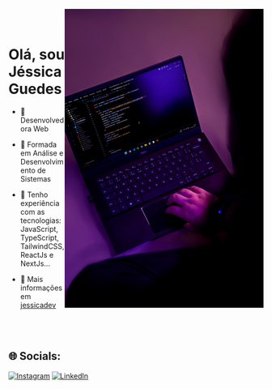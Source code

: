 <a href="https://jessicadev.vercel.app/" target="_blank"><img align="right" height="590em" src="IMG_0702-Editar.jpg"/></a>
<br><br>
<h1>Olá, sou Jéssica Guedes</h1>

- 🔭 Desenvolvedora Web

- 📌 Formada em Análise e Desenvolvimento de Sistemas

- 💜 Tenho experiência com as tecnologias: JavaScript, TypeScript, TailwindCSS, ReactJs e NextJs...

- 💫 Mais informações em [jessicadev](https://jessicadev.vercel.app/)
<br><br><br><br>

## 🌐 Socials:
[![Instagram](https://img.shields.io/badge/Instagram-%23E4405F.svg?logo=Instagram&logoColor=white)](https://instagram.com/jessicaguedes.dev) [![LinkedIn](https://img.shields.io/badge/LinkedIn-%230077B5.svg?logo=linkedin&logoColor=white)](https://linkedin.com/in/jessicaa-guedes) 




<!-- Proudly created with GPRM ( https://gprm.itsvg.in ) -->
   


